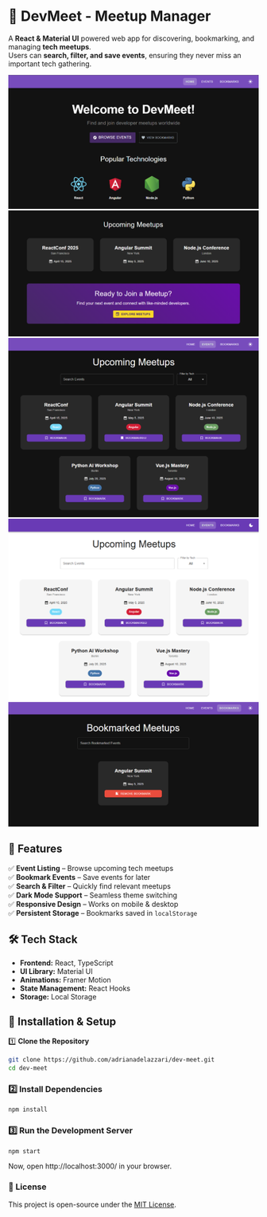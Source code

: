 # 🚀 DevMeet - Meetup Manager

A **React & Material UI** powered web app for discovering, bookmarking, and managing **tech meetups**.  
Users can **search, filter, and save events**, ensuring they never miss an important tech gathering.

![alt text](public/images/image.png)
![alt text](public/images/image-1.png)
![alt text](public/images/image-2.png)
![alt text](public/images/image-4.png)
![alt text](public/images/image-3.png)

## 🌟 Features

✅ **Event Listing** – Browse upcoming tech meetups  
✅ **Bookmark Events** – Save events for later  
✅ **Search & Filter** – Quickly find relevant meetups  
✅ **Dark Mode Support** – Seamless theme switching  
✅ **Responsive Design** – Works on mobile & desktop  
✅ **Persistent Storage** – Bookmarks saved in `localStorage`

## 🛠️ Tech Stack

- **Frontend:** React, TypeScript
- **UI Library:** Material UI
- **Animations:** Framer Motion
- **State Management:** React Hooks
- **Storage:** Local Storage

## 🔧 Installation & Setup

1️⃣ **Clone the Repository**

```sh
git clone https://github.com/adrianadelazzari/dev-meet.git
cd dev-meet
```

### 2️⃣ Install Dependencies

```sh
npm install
```

### 3️⃣ Run the Development Server

```sh
npm start
```

Now, open http://localhost:3000/ in your browser.

### 📜 License

This project is open-source under the [MIT License](https://mit-license.org/).
